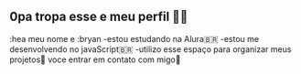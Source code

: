 ## 0pa tropa esse e meu perfil 👋🖤
:hea
meu nome e :bryan
-estou estudando na Alura🇧🇷
-estou me desenvolvendo no javaScript🇧🇷
-utilizo esse espaço para organizar meus projetos🎱
voce entrar em contato com migo📧
